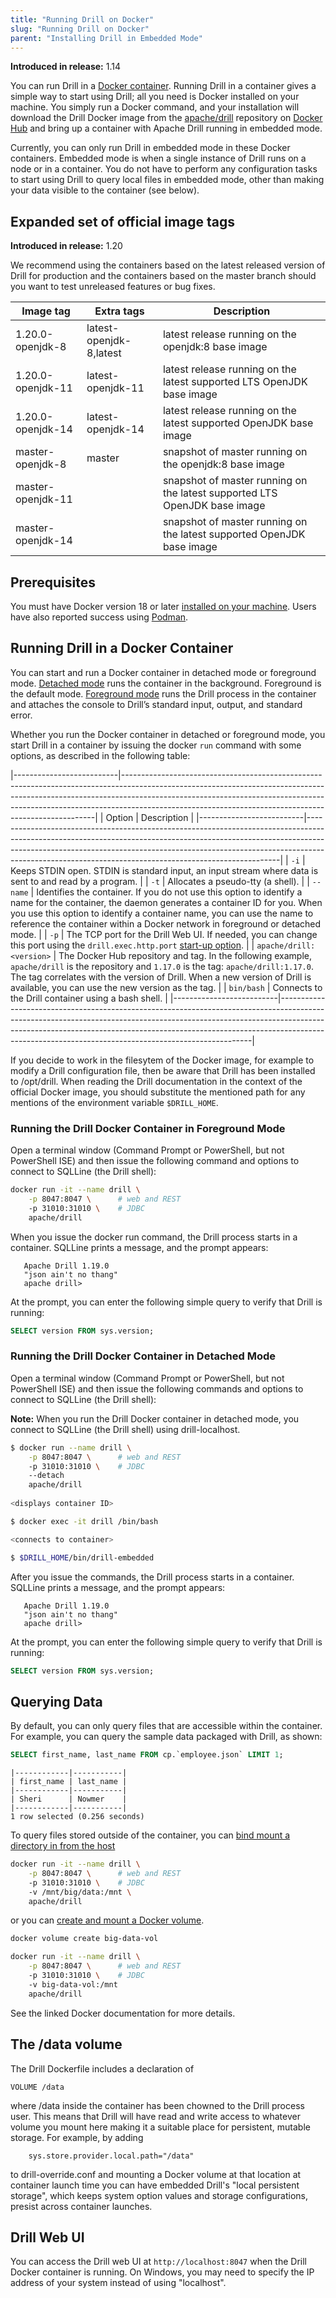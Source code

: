 ```yaml
---
title: "Running Drill on Docker"
slug: "Running Drill on Docker"
parent: "Installing Drill in Embedded Mode"
---
```


**Introduced in release:** 1.14

You can run Drill in a [Docker container](https://www.docker.com/what-container#/package_software).  Running Drill in a container gives a simple way to start using Drill; all you need is Docker installed on your machine.  You simply run a Docker command, and your installation will download the Drill Docker image from the [apache/drill](https://hub.docker.com/r/apache/drill) repository on [Docker Hub](https://docs.docker.com/docker-hub/) and bring up a container with Apache Drill running in embedded mode.

Currently, you can only run Drill in embedded mode in these Docker containers.  Embedded mode is when a single instance of Drill runs on a node or in a container. You do not have to perform any configuration tasks to start using Drill to query local files in embedded mode, other than making your data visible to the container (see below).

## Expanded set of official image tags

**Introduced in release:** 1.20

We recommend using the containers based on the latest released version of Drill for production and the containers based on the master branch should you want to test unreleased features or bug fixes.

| Image tag         | Extra tags              | Description                                                               |
| ----------------- | ----------------------- | ------------------------------------------------------------------------- |
| 1.20.0-openjdk-8  | latest-openjdk-8,latest | latest release running on the openjdk:8 base image                        |
| 1.20.0-openjdk-11 | latest-openjdk-11       | latest release running on the latest supported LTS OpenJDK base image     |
| 1.20.0-openjdk-14 | latest-openjdk-14       | latest release running on the latest supported OpenJDK base image         |
| master-openjdk-8  | master                  | snapshot of master running on the openjdk:8 base image                    |
| master-openjdk-11 |                         | snapshot of master running on the latest supported LTS OpenJDK base image |
| master-openjdk-14 |                         | snapshot of master running on the latest supported OpenJDK base image     |

## Prerequisites

You must have Docker version 18 or later [installed on your machine](https://docs.docker.com/install/).  Users have also reported success using [Podman](https://podman.io/).

## Running Drill in a Docker Container

You can start and run a Docker container in detached mode or foreground mode. [Detached mode]({{site.baseurl}}/docs/running-drill-on-docker/#running-the-drill-docker-container-in-detached-mode) runs the container in the background. Foreground is the default mode. [Foreground mode]({{site.baseurl}}/docs/running-drill-on-docker/#running-the-drill-docker-container-in-foreground-mode) runs the Drill process in the container and attaches the console to Drill’s standard input, output, and standard error.

Whether you run the Docker container in detached or foreground mode, you start Drill in a container by issuing the docker `run` command with some options, as described in the following table:


|--------------------------|-----------------------------------------------------------------------------------------------------------------------------------------------------------------------------------------------------------------------------------------------------------------------------------------------------------------|
| Option                   | Description                                                                                                                                                                                                                                                                                                     |
|--------------------------|-----------------------------------------------------------------------------------------------------------------------------------------------------------------------------------------------------------------------------------------------------------------------------------------------------------------|
| `-i`                     | Keeps STDIN open. STDIN is standard input, an input stream where data is sent to and read by a program.                                                                                                                                                                                                         |
| `-t`                     | Allocates a pseudo-tty (a shell).                                                                                                                                                                                                                                                                               |
| `--name`                 | Identifies the container. If you do not use this   option to identify a name for the container, the daemon generates a container ID for you. When you use this option to identify a container name,   you can use the name to reference the container within a Docker network in   foreground or detached mode. |
| `-p`                     | The TCP port for the Drill Web UI. If needed, you can   change this port using the `drill.exec.http.port` [start-up option]({{site.baseurl}}/docs/start-up-options/).                                                                                                                                           |
| `apache/drill:<version>` | The Docker Hub repository and tag. In the following   example, `apache/drill` is   the repository and `1.17.0`   is the tag:     `apache/drill:1.17.0`.     The tag correlates with the version of Drill. When a new version of Drill   is available, you can use the new version as the tag.                   |
| `bin/bash`               | Connects to the Drill container using a bash shell.                                                                                                                                                                                                                                                             |
|--------------------------|-----------------------------------------------------------------------------------------------------------------------------------------------------------------------------------------------------------------------------------------------------------------------------------------------------------------|

If you decide to work in the filesytem of the Docker image, for example to modify a Drill configuration file, then be aware that Drill has been installed to /opt/drill.  When reading the Drill documentation in the context of the official Docker image, you should substitute the mentioned path for any mentions of the environment variable `$DRILL_HOME`.

### Running the Drill Docker Container in Foreground Mode

Open a terminal window (Command Prompt or PowerShell, but not PowerShell ISE) and then issue the following command and options to connect to SQLLine (the Drill shell):
```sh
docker run -it --name drill \
	-p 8047:8047 \		# web and REST
	-p 31010:31010 \	# JDBC
	apache/drill
```

When you issue the docker run command, the Drill process starts in a container. SQLLine prints a message, and the prompt appears:

       Apache Drill 1.19.0
       "json ain't no thang"
       apache drill>

At the prompt, you can enter the following simple query to verify that Drill is running:
```sql
SELECT version FROM sys.version;
```

### Running the Drill Docker Container in Detached Mode

Open a terminal window (Command Prompt or PowerShell, but not PowerShell ISE) and then issue the following commands and options to connect to SQLLine (the Drill shell):

**Note:** When you run the Drill Docker container in detached mode, you connect to SQLLine (the Drill shell) using drill-localhost.
```sh
$ docker run --name drill \
	-p 8047:8047 \		# web and REST
	-p 31010:31010 \	# JDBC
	--detach
	apache/drill
	
<displays container ID>

$ docker exec -it drill /bin/bash

<connects to container>

$ $DRILL_HOME/bin/drill-embedded
```

After you issue the commands, the Drill process starts in a container. SQLLine prints a message, and the prompt appears:

       Apache Drill 1.19.0
       "json ain't no thang"
       apache drill>

At the prompt, you can enter the following simple query to verify that Drill is running:
```sql
SELECT version FROM sys.version;
```

## Querying Data

By default, you can only query files that are accessible within the container. For example, you can query the sample data packaged with Drill, as shown:

```sql
SELECT first_name, last_name FROM cp.`employee.json` LIMIT 1;
```
```
|------------|-----------|
| first_name | last_name |
|------------|-----------|
| Sheri      | Nowmer    |
|------------|-----------|
1 row selected (0.256 seconds)
```

To query files stored outside of the container, you can [bind mount a directory in from the host](https://docs.docker.com/storage/bind-mounts/)
```sh
docker run -it --name drill \
	-p 8047:8047 \		# web and REST
	-p 31010:31010 \	# JDBC
	-v /mnt/big/data:/mnt \
	apache/drill
```
or you can [create and mount a Docker volume](https://docs.docker.com/storage/volumes/).
```sh
docker volume create big-data-vol

docker run -it --name drill \
	-p 8047:8047 \		# web and REST
	-p 31010:31010 \	# JDBC
	-v big-data-vol:/mnt
    apache/drill
```

See the linked Docker documentation for more details.

## The /data volume

The Drill Dockerfile includes a declaration of
```
VOLUME /data
```
where /data inside the container has been chowned to the Drill process user.  This means that Drill will have read and write access to whatever volume you mount here making it a suitable place for persistent, mutable storage.  For example, by adding
```
   	sys.store.provider.local.path="/data"
```
to drill-override.conf and mounting a Docker volume at that location at container launch time you can have embedded Drill's "local persistent storage", which keeps system option values and storage configurations, presist across container launches.

## Drill Web UI

You can access the Drill web UI at `http://localhost:8047` when the Drill Docker container is running.  On Windows, you may need to specify the IP address of your system instead of using "localhost".

